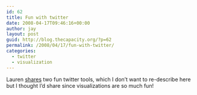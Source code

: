 ```yaml
---
id: 62
title: Fun with twitter
date: 2008-04-17T09:46:16+00:00
author: jay
layout: post
guid: http://blog.thecapacity.org/?p=62
permalink: /2008/04/17/fun-with-twitter/
categories:
  - twitter
  - visualization
---
```

Lauren [shares](http://cooney.typepad.com/lauren_cooneys_blog/2008/04/tweetclouds-twu.html "Lauren Cooney") two fun twitter tools, which I don&#8217;t want to re-describe here but I thought I&#8217;d share since visualizations are so much fun!